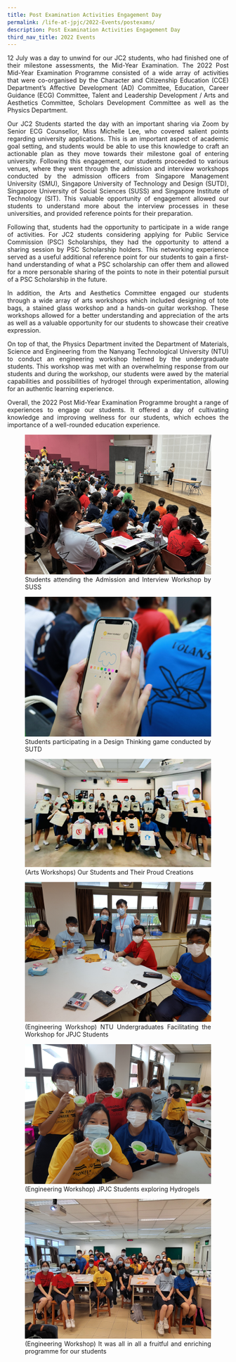 ```yaml
---
title: Post Examination Activities Engagement Day
permalink: /life-at-jpjc/2022-Events/postexams/
description: Post Examination Activities Engagement Day
third_nav_title: 2022 Events
---
```

<div align=justify>

<p>12 July was a day to unwind for our JC2 students, who had finished one of their milestone assessments, the Mid-Year Examination. The 2022 Post Mid-Year Examination Programme consisted of a wide array of activities that were co-organised by the Character and Citizenship Education (CCE) Department’s Affective Development (AD) Committee, Education, Career Guidance (ECG) Committee, Talent and Leadership Development / Arts and Aesthetics Committee, Scholars Development Committee as well as the Physics Department.</p>

<p>Our JC2 Students started the day with an important sharing via Zoom by Senior ECG Counsellor, Miss Michelle Lee, who covered salient points regarding university applications. This is an important aspect of academic goal setting, and students would be able to use this knowledge to craft an actionable plan as they move towards their milestone goal of entering university. Following this engagement, our students proceeded to various venues, where they went through the admission and interview workshops conducted by the admission officers from Singapore Management University (SMU), Singapore University of Technology and Design (SUTD), Singapore University of Social Sciences (SUSS) and Singapore Institute of Technology (SIT). This valuable opportunity of engagement allowed our students to understand more about the interview processes in these universities, and provided reference points for their preparation.</p>

<p>
Following that, students had the opportunity to participate in a wide range of activities. For JC2 students considering applying for Public Service Commission (PSC) Scholarships, they had the opportunity to attend a sharing session by PSC Scholarship holders. This networking experience served as a useful additional reference point for our students to gain a first-hand understanding of what a PSC scholarship can offer them and allowed for a more personable sharing of the points to note in their potential pursuit of a PSC Scholarship in the future.</p>

<p>
In addition, the Arts and Aesthetics Committee engaged our students through a wide array of arts workshops which included designing of tote bags, a stained glass workshop and a hands-on guitar workshop. These workshops allowed for a better understanding and appreciation of the arts as well as a valuable opportunity for our students to showcase their creative expression.</p>

<p>
On top of that, the Physics Department invited the Department of Materials, Science and Engineering from the Nanyang Technological University (NTU) to conduct an engineering workshop helmed by the undergraduate students. This workshop was met with an overwhelming response from our students and during the workshop, our students were awed by the material capabilities and possibilities of hydrogel through experimentation, allowing for an authentic learning experience.</p>

<p>
Overall, the 2022 Post Mid-Year Examination Programme brought a range of experiences to engage our students. It offered a day of cultivating knowledge and improving wellness for our students, which echoes the importance of a well-rounded education experience.</p>

<figure>
<img src="/images/Life%20@%20JPJC/2022%20Events/Post%20Examination%20Activities/Photograph%201.jpg">
<figcaption>Students attending the Admission and Interview Workshop by SUSS</figcaption></figure>

<figure>
<img src="/images/Life%20@%20JPJC/2022%20Events/Post%20Examination%20Activities/Photograph%202.jpg">
<figcaption>Students participating in a Design Thinking game conducted by SUTD</figcaption></figure>

<figure>
<img src="/images/Life%20@%20JPJC/2022%20Events/Post%20Examination%20Activities/Photograph%203.jpg">
<figcaption>(Arts Workshops) Our Students and Their Proud Creations</figcaption></figure>

<figure>
<img src="/images/Life%20@%20JPJC/2022%20Events/Post%20Examination%20Activities/Photograph%204.jpg">
<figcaption>(Engineering Workshop) NTU Undergraduates Facilitating the Workshop for JPJC Students</figcaption></figure>

<figure>
<img src="/images/Life%20@%20JPJC/2022%20Events/Post%20Examination%20Activities/Photograph%205.jpg">
<figcaption>(Engineering Workshop) JPJC Students exploring Hydrogels</figcaption></figure>
	
<figure>
<img src="/images/Life%20@%20JPJC/2022%20Events/Post%20Examination%20Activities/Photograph%206.jpg">
<figcaption>(Engineering Workshop)  It was all in all a fruitful and enriching programme for our students</figcaption></figure></div>